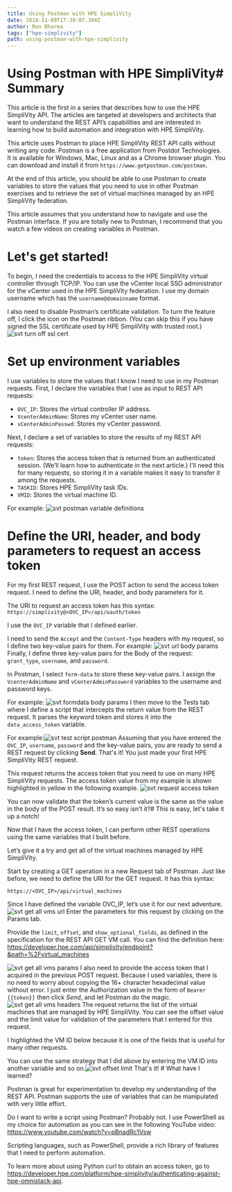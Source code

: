 ```yaml
---
title: Using Postman with HPE SimpliVity 
date: 2018-11-09T17:39:07.394Z
author: Ron Dharma 
tags: ["hpe-simplivity"]
path: using-postman-with-hpe-simplivity
---
```

# Using Postman with HPE SimpliVity# Summary

This article is the first in a series that describes how to use the HPE SimpliVity API. The articles are targeted at developers and architects that want to understand the REST API’s capabilities and are interested in learning how to build automation and integration with HPE SimpliVity. 

This article uses Postman to place HPE SimpliVity REST API calls without writing any code. Postman is a free application from Postdot Technologies. It is available for Windows, Mac, Linux and as a Chrome browser plugin. You can download and install it from `https://www.getpostman.com/postman`. 

At the end of this article, you should be able to use Postman to create variables to store the values that you need to use in other Postman exercises and to retrieve the set of virtual machines managed by an HPE SimpliVity federation. 

This article assumes that you understand how to navigate and use the Postman interface. If you are totally new to Postman, I recommend that you watch a few videos on creating variables in Postman.
# Let's get started!

To begin, I need the credentials to access to the HPE SimpliVity virtual controller through TCP/IP.  You can use the vCenter local SSO administrator for the vCenter used in the HPE SimpliVity federation. I  use my domain username which has the `username@domainname` format.  

I also need to disable Postman’s certificate validation. To turn the feature off, I click the icon on the Postman ribbon. (You can skip this if you have signed the SSL certificate used by HPE SimpliVity with trusted root.) 
![svt turn off ssl cert](/uploads/media/2018/11/svt-turn-off-ssl-cert-1542122449127.png)
# Set up environment variables

I use variables to store the values that I know I need to use in my Postman requests. First, I declare the  variables that I use as input to REST API requests: 

* `OVC_IP`: Stores the virtual controller IP address. 
* `VcenterAdminName`:  Stores my vCenter user name. 
* `vCenterAdminPasswd`: Stores my vCenter password. 

Next, I declare a set of variables to store the results of my REST API requests:  

* `token`: Stores the access token that is returned from an authenticated session. (We’ll learn how to authenticate in the next article.) I'll need this for many requests, so storing it in a variable makes it easy to transfer it among the requests.
* `TASKID`: Stores HPE SimpliVity task IDs. 
* `VMID`: Stores the virtual machine ID. 

For example: ![svt postman variable definitions](/uploads/media/2018/11/svt-postman-variable-definitions-1542122682743.png)
# Define the URI, header, and body parameters to request an access token

For my first REST request, I use the POST action to send the access token request. I need to define the URI, header, and body parameters for it. 

The URI to request an access token has this syntax: 
``https://simplivity@<OVC_IP>/api/oauth/token``

 I use the `OVC_IP` variable that I defined earlier. 

I need to send the `Accept` and the `Content-Type` headers with my request, so I define two key-value pairs for them. For example:
![svt url body params](/uploads/media/2018/11/svt-url-body-params-1542122702407.png)
Finally, I define three key-value pairs for the Body of the request: `grant_type`, `username`, and `password`. 

In Postman, I select `form-data` to store these key-value pairs. I assign the `VcenterAdminName` and `vCenterAdminPassword` variables to the username and password keys. 

For example: ![svt formdata body params](/uploads/media/2018/11/svt-formdata-body-params-1542122691875.png)
I then move to the Tests tab where I define a script that intercepts the return value from the REST request. It parses the keyword token and stores it into the `data_access_token` variable.

For example:![svt test script postman](/uploads/media/2018/11/svt-test-script-postman-1542124697949.png)
Assuming that you have entered the `OVC_IP`, `username`, `password` and the key-value pairs, you are ready to send a REST request by clicking **Send**. 
That's it! You just made your first HPE SimpliVity REST request. 

This request returns the access token that you need to use on many HPE SimpliVity requests. The access token value from my example is shown highlighted in yellow in the following example. ![svt request access token](/uploads/media/2018/11/svt-request-access-token-1542124824497.png)

You can now validate that the token’s current value is the same as the value in the body of the POST result. It’s so easy isn’t it?# This is easy, let's take it up a notch!

Now that I have the access token, I can perform other REST operations using the same variables that I built before. 

Let’s give it a try and get all of the virtual machines managed by HPE SimpliVity. 

Start by creating a GET operation in a new Request tab of Postman.  Just like before, we need to define the URI for the GET request. It has this syntax: 

``https://<OVC_IP>/api/virtual_machines``

Since I have defined the variable OVC_IP, let’s use it for our next adventure.![svt get all vms url](/uploads/media/2018/11/svt-get-all-vms-url-1542125040577.png)
Enter the parameters for this request by clicking on the Params tab. 

Provide the `limit`, `offset`, and `show_optional_fields`, as defined in the specification for the REST API GET VM call. You can find the definition here: 
https://developer.hpe.com/api/simplivity/endpoint?&path=%2Fvirtual_machines


![svt get all vms params](/uploads/media/2018/11/svt-get-all-vms-params-1542125124954.png)
I also need to provide the access token that I acquired in the previous POST request.  Because I used variables, there is no need to worry about copying the 16+ character hexadecimal value without error. I just enter the Authorization value in the form of `Bearer {{token}}` then click *Send*, and let Postman do the magic. 
![svt get all vms headers](/uploads/media/2018/11/svt-get-all-vms-headers-1542125232197.png)
The request returns the list of the virtual machines that are managed by HPE SimpliVity. You can see the offset value and the limit value for validation of the parameters that I entered for this request. 

I highlighted the VM ID below because it is one of the fields that is useful for many other requests. 

You can use the same strategy that I did above by entering the VM ID into another variable and so on.![svt offset limit](/uploads/media/2018/11/svt-offset-limit-1542125309822.png)
That's it! # What have I learned? 

Postman is great for experimentation to develop my understanding of the REST API. Postman supports the use of variables that can be manipulated with very little effort. 

Do I want to write a script using Postman? Probably not. I use PowerShell as my choice for automation as you can see in the following YouTube video: https://www.youtube.com/watch?v=pBnadRc1Vsw  

Scripting languages, such as PowerShell, provide a rich library of features that I need to perform automation.


To learn more about using Python curl to obtain an access token, go to https://developer.hpe.com/platform/hpe-simplivity/authenticating-against-hpe-omnistack-api.


